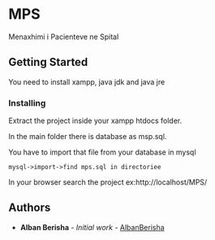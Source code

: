 # MPS

Menaxhimi i Pacienteve ne Spital


## Getting Started

You need to install xampp, java jdk and java jre

### Installing

Extract the project inside your xampp htdocs folder.

In the main folder there is database as msp.sql.

You have to import that file from your database in mysql

```
mysql->import->find mps.sql in directoriee
```

In your browser search the project ex:http://localhost/MPS/

## Authors

* **Alban Berisha** - *Initial work* - [AlbanBerisha](https://github.com/PurpleBooth)


